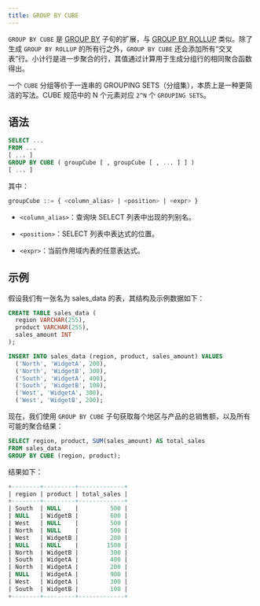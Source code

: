 ```yaml
---
title: GROUP BY CUBE
---
```


`GROUP BY CUBE` 是 [GROUP BY](index.md) 子句的扩展，与 [GROUP BY ROLLUP](group-by-rollup.md) 类似。除了生成 `GROUP BY ROLLUP` 的所有行之外，`GROUP BY CUBE` 还会添加所有“交叉表”行。小计行是进一步聚合的行，其值通过计算用于生成分组行的相同聚合函数得出。

一个 `CUBE` 分组等价于一连串的 GROUPING SETS（分组集），本质上是一种更简洁的写法。CUBE 规范中的 N 个元素对应 `2^N` 个 `GROUPING SETS`。

## 语法

```sql
SELECT ...
FROM ...
[ ... ]
GROUP BY CUBE ( groupCube [ , groupCube [ , ... ] ] )
[ ... ]
```

其中：
```sql
groupCube ::= { <column_alias> | <position> | <expr> }
```

- `<column_alias>`：查询块 SELECT 列表中出现的列别名。

- `<position>`：SELECT 列表中表达式的位置。

- `<expr>`：当前作用域内表的任意表达式。


## 示例

假设我们有一张名为 sales_data 的表，其结构及示例数据如下：

```sql
CREATE TABLE sales_data (
  region VARCHAR(255),
  product VARCHAR(255),
  sales_amount INT
);

INSERT INTO sales_data (region, product, sales_amount) VALUES
  ('North', 'WidgetA', 200),
  ('North', 'WidgetB', 300),
  ('South', 'WidgetA', 400),
  ('South', 'WidgetB', 100),
  ('West', 'WidgetA', 300),
  ('West', 'WidgetB', 200);
```

现在，我们使用 `GROUP BY CUBE` 子句获取每个地区与产品的总销售额，以及所有可能的聚合结果：

```sql
SELECT region, product, SUM(sales_amount) AS total_sales
FROM sales_data
GROUP BY CUBE (region, product);
```

结果如下：
```sql
+--------+---------+-------------+
| region | product | total_sales |
+--------+---------+-------------+
| South  | NULL    |         500 |
| NULL   | WidgetB |         600 |
| West   | NULL    |         500 |
| North  | NULL    |         500 |
| West   | WidgetB |         200 |
| NULL   | NULL    |        1500 |
| North  | WidgetB |         300 |
| South  | WidgetA |         400 |
| North  | WidgetA |         200 |
| NULL   | WidgetA |         900 |
| West   | WidgetA |         300 |
| South  | WidgetB |         100 |
+--------+---------+-------------+
```